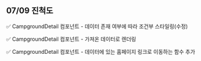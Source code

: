## 07/09 진척도

✅ CampgroundDetail 컴포넌트 - 데이터 존재 여부에 따라 조건부 스타일링(수정) <br/>

✅ CampgroundDetail 컴포넌트 - 가져온 데이터로 렌더링 <br/>

✅ CampgroundDetail 컴포넌트 - 데이터에 있는 홈페이지 링크로 이동하는 함수 추가 <br/>
